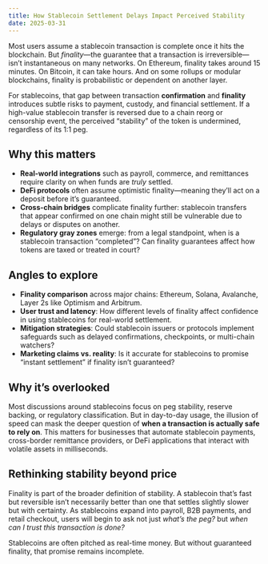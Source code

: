 ```yaml
---
title: How Stablecoin Settlement Delays Impact Perceived Stability
date: 2025-03-31
---
```


Most users assume a stablecoin transaction is complete once it hits the blockchain. But *finality*—the guarantee that a transaction is irreversible—isn’t instantaneous on many networks. On Ethereum, finality takes around 15 minutes. On Bitcoin, it can take hours. And on some rollups or modular blockchains, finality is probabilistic or dependent on another layer.

<!--truncate-->

For stablecoins, that gap between transaction **confirmation** and **finality** introduces subtle risks to payment, custody, and financial settlement. If a high-value stablecoin transfer is reversed due to a chain reorg or censorship event, the perceived “stability” of the token is undermined, regardless of its 1:1 peg.

## Why this matters

- **Real-world integrations** such as payroll, commerce, and remittances require clarity on when funds are *truly* settled.
- **DeFi protocols** often assume optimistic finality—meaning they’ll act on a deposit before it’s guaranteed.
- **Cross-chain bridges** complicate finality further: stablecoin transfers that appear confirmed on one chain might still be vulnerable due to delays or disputes on another.
- **Regulatory gray zones** emerge: from a legal standpoint, when is a stablecoin transaction “completed”? Can finality guarantees affect how tokens are taxed or treated in court?

## Angles to explore

- **Finality comparison** across major chains: Ethereum, Solana, Avalanche, Layer 2s like Optimism and Arbitrum.
- **User trust and latency**: How different levels of finality affect confidence in using stablecoins for real-world settlement.
- **Mitigation strategies**: Could stablecoin issuers or protocols implement safeguards such as delayed confirmations, checkpoints, or multi-chain watchers?
- **Marketing claims vs. reality**: Is it accurate for stablecoins to promise “instant settlement” if finality isn’t guaranteed?

## Why it’s overlooked

Most discussions around stablecoins focus on peg stability, reserve backing, or regulatory classification. But in day-to-day usage, the illusion of speed can mask the deeper question of **when a transaction is actually safe to rely on**. This matters for businesses that automate stablecoin payments, cross-border remittance providers, or DeFi applications that interact with volatile assets in milliseconds.

## Rethinking stability beyond price

Finality is part of the broader definition of stability. A stablecoin that’s fast but reversible isn’t necessarily better than one that settles slightly slower but with certainty. As stablecoins expand into payroll, B2B payments, and retail checkout, users will begin to ask not just *what’s the peg?* but *when can I trust this transaction is done?*

Stablecoins are often pitched as real-time money. But without guaranteed finality, that promise remains incomplete.

